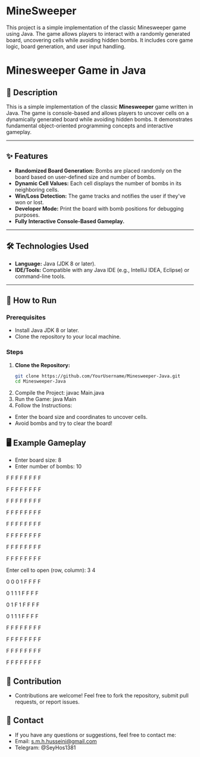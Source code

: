 # MineSweeper
This project is a simple implementation of the classic Minesweeper game using Java. The game allows players to interact with a randomly generated board, uncovering cells while avoiding hidden bombs. It includes core game logic, board generation, and user input handling.

# Minesweeper Game in Java  

## 📖 Description  
This is a simple implementation of the classic **Minesweeper** game written in Java. The game is console-based and allows players to uncover cells on a dynamically generated board while avoiding hidden bombs. It demonstrates fundamental object-oriented programming concepts and interactive gameplay.

---

## ✨ Features  
- **Randomized Board Generation:** Bombs are placed randomly on the board based on user-defined size and number of bombs.  
- **Dynamic Cell Values:** Each cell displays the number of bombs in its neighboring cells.  
- **Win/Loss Detection:** The game tracks and notifies the user if they've won or lost.  
- **Developer Mode:** Print the board with bomb positions for debugging purposes.  
- **Fully Interactive Console-Based Gameplay.**

---

## 🛠️ Technologies Used  
- **Language:** Java (JDK 8 or later).  
- **IDE/Tools:** Compatible with any Java IDE (e.g., IntelliJ IDEA, Eclipse) or command-line tools.

---

## 🚀 How to Run  

### Prerequisites  
- Install Java JDK 8 or later.  
- Clone the repository to your local machine.

### Steps  
1. **Clone the Repository:**  
   ```bash
   git clone https://github.com/YourUsername/Minesweeper-Java.git
   cd Minesweeper-Java
2. Compile the Project:
  javac Main.java
3. Run the Game:
  java Main
4. Follow the Instructions:
  - Enter the board size and coordinates to uncover cells.
  - Avoid bombs and try to clear the board!

## 🖥️ Example Gameplay
- Enter board size: 8
- Enter number of bombs: 10

F F F F F F F F

F F F F F F F F

F F F F F F F F

F F F F F F F F

F F F F F F F F

F F F F F F F F

F F F F F F F F

F F F F F F F F

Enter cell to open (row, column): 3 4

0 0 0 1 F F F F

0 1 1 1 F F F F

0 1 F 1 F F F F

0 1 1 1 F F F F

F F F F F F F F

F F F F F F F F

F F F F F F F F

F F F F F F F F

## 🤝 Contribution
- Contributions are welcome! Feel free to fork the repository, submit pull requests, or report issues.

## 📧 Contact
- If you have any questions or suggestions, feel free to contact me:
- Email: s.m.h.husseini@gmail.com
- Telegram: @SeyHos1381
